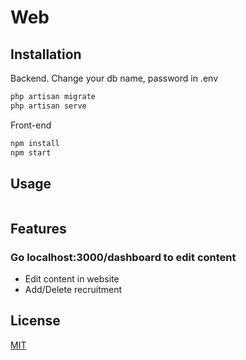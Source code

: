 # Web


## Installation

Backend.
Change your db name, password in .env

```bash
php artisan migrate
php artisan serve

```
Front-end 
```bash
npm install
npm start
```

## Usage

```python

```

## Features
### Go localhost:3000/dashboard to edit content
- Edit content in website
- Add/Delete recruitment 

## License

[MIT](https://choosealicense.com/licenses/mit/)
